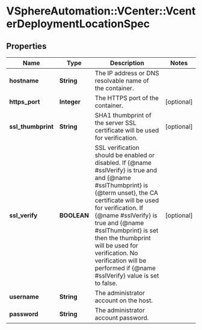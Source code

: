 # VSphereAutomation::VCenter::VcenterDeploymentLocationSpec

## Properties
Name | Type | Description | Notes
------------ | ------------- | ------------- | -------------
**hostname** | **String** | The IP address or DNS resolvable name of the container. | 
**https_port** | **Integer** | The HTTPS port of the container. | [optional] 
**ssl_thumbprint** | **String** | SHA1 thumbprint of the server SSL certificate will be used for verification. | [optional] 
**ssl_verify** | **BOOLEAN** | SSL verification should be enabled or disabled. If {@name #sslVerify} is true and and {@name #sslThumbprint} is {@term unset}, the CA certificate will be used for verification. If {@name #sslVerify} is true and {@name #sslThumbprint} is set then the thumbprint will be used for verification. No verification will be performed if {@name #sslVerify} value is set to false. | [optional] 
**username** | **String** | The administrator account on the host. | 
**password** | **String** | The administrator account password. | 


